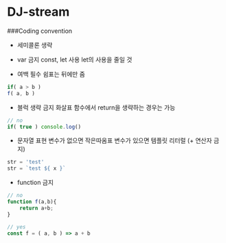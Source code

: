 # DJ-stream
###Coding convention

- 세미콜론 생략

- var 금지
const, let 사용
let의 사용을 줄일 것

- 여백 필수
쉼표는 뒤에만 줌
``` js
if( a > b )
f( a, b )
```

- 블럭 생략 금지
화살표 함수에서 return을 생략하는 경우는 가능
``` js
// no
if( true ) console.log()
```

-  문자열 표현
변수가 없으면 작은따옴표
변수가 있으면 템플릿 리터럴 (+ 연산자 금지)
``` js
str = 'test'
str = `test ${ x }`
```

- function 금지
``` js
// no
function f(a,b){
	return a+b;
}

// yes
const f = ( a, b ) => a + b
```
